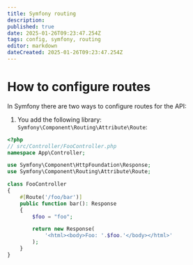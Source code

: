 ```yaml
---
title: Symfony routing
description: 
published: true
date: 2025-01-26T09:23:47.254Z
tags: config, symfony, routing
editor: markdown
dateCreated: 2025-01-26T09:23:47.254Z
---
```


# How to configure routes
In Symfony there are two ways to configure routes for the API:
1. You add the following library: `Symfony\Component\Routing\Attribute\Route`:
``` php
<?php
// src/Controller/FooController.php
namespace App\Controller;

use Symfony\Component\HttpFoundation\Response;
use Symfony\Component\Routing\Attribute\Route;

class FooController
{
    #[Route('/foo/bar')]
    public function bar(): Response
    {
        $foo = "foo";

        return new Response(
            '<html><body>Foo: '.$foo.'</body></html>'
        );
    }
}
```